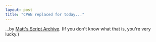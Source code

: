 ```yaml
---
layout: post
title: "CPAN replaced for today..."
---
```




...by <a href="http://www.cpan.org/">Matt's Script Archive</a>. (If you don't know what that is, you're very lucky.)



